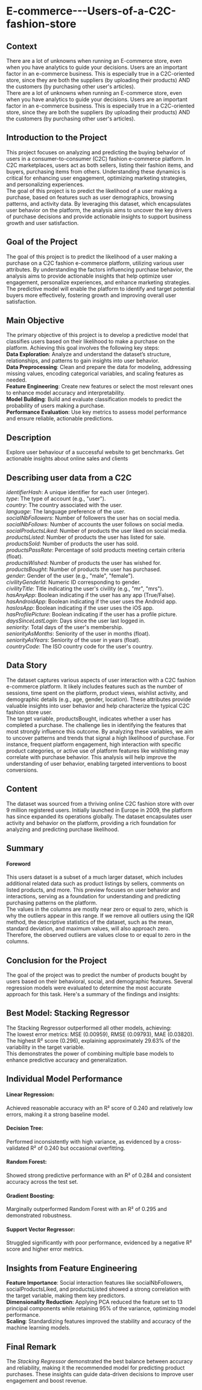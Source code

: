 # E-commerce---Users-of-a-C2C-fashion-store
## Context
There are a lot of unknowns when running an E-commerce store, even when you have analytics to guide your decisions. Users are an important factor in an e-commerce business. This is especially true in a C2C-oriented store, since they are both the suppliers (by uploading their products) AND the customers (by purchasing other user's articles).<br>
There are a lot of unknowns when running an E-commerce store, even when you have analytics to guide your decisions. Users are an important factor in an e-commerce business. This is especially true in a C2C-oriented store, since they are both the suppliers (by uploading their products) AND the customers (by purchasing other user's articles).<br>

## Introduction to the Project
This project focuses on analyzing and predicting the buying behavior of users in a consumer-to-consumer (C2C) fashion e-commerce platform. In C2C marketplaces, users act as both sellers, listing their fashion items, and buyers, purchasing items from others. Understanding these dynamics is critical for enhancing user engagement, optimizing marketing strategies, and personalizing experiences.<br>
The goal of this project is to predict the likelihood of a user making a purchase, based on features such as user demographics, browsing patterns, and activity data. By leveraging this dataset, which encapsulates user behavior on the platform, the analysis aims to uncover the key drivers of purchase decisions and provide actionable insights to support business growth and user satisfaction.<br>

## Goal of the Project
The goal of this project is to predict the likelihood of a user making a purchase on a C2C fashion e-commerce platform, utilizing various user attributes. By understanding the factors influencing purchase behavior, the analysis aims to provide actionable insights that help optimize user engagement, personalize experiences, and enhance marketing strategies. The predictive model will enable the platform to identify and target potential buyers more effectively, fostering growth and improving overall user satisfaction.<br>

## Main Objective
The primary objective of this project is to develop a predictive model that classifies users based on their likelihood to make a purchase on the platform. Achieving this goal involves the following key steps:<br>
**Data Exploration**: Analyze and understand the dataset’s structure, relationships, and patterns to gain insights into user behavior.<br>
**Data Preprocessing**: Clean and prepare the data for modeling, addressing missing values, encoding categorical variables, and scaling features as needed.<br>
**Feature Engineering**: Create new features or select the most relevant ones to enhance model accuracy and interpretability.<br>
**Model Building**: Build and evaluate classification models to predict the probability of users making a purchase.<br>
**Performance Evaluation**: Use key metrics to assess model performance and ensure reliable, actionable predictions.<br>

## Description
Explore user behaviour of a successful website to get benchmarks. Get actionable insights about online sales and clients<br>

## Describing user data from a C2C
*identifierHash*: A unique identifier for each user (integer).<br>
*type*: The type of account (e.g., "user").<br>
*country*: The country associated with the user.<br>
*language*: The language preference of the user.<br>
*socialNbFollowers*: Number of followers the user has on social media.<br>
*socialNbFollows*: Number of accounts the user follows on social media.<br>
*socialProductsLiked*: Number of products the user liked on social media.<br>
*productsListed*: Number of products the user has listed for sale.<br>
*productsSold*: Number of products the user has sold.<br>
*productsPassRate*: Percentage of sold products meeting certain criteria (float).<br>
*productsWished*: Number of products the user has wished for.<br>
*productsBought*: Number of products the user has purchased.<br>
*gender*: Gender of the user (e.g., "male", "female").<br>
*civilityGenderId*: Numeric ID corresponding to gender.<br>
*civilityTitle*: Title indicating the user's civility (e.g., "mr", "mrs").<br>
*hasAnyApp*: Boolean indicating if the user has any app (True/False).<br>
*hasAndroidApp*: Boolean indicating if the user uses the Android app.<br>
*hasIosApp*: Boolean indicating if the user uses the iOS app.<br>
*hasProfilePicture*: Boolean indicating if the user has a profile picture.<br>
*daysSinceLastLogin*: Days since the user last logged in.<br>
*seniority*: Total days of the user's membership.<br>
*seniorityAsMonths*: Seniority of the user in months (float).<br>
*seniorityAsYears*: Seniority of the user in years (float).<br>
*countryCode*: The ISO country code for the user's country.<br>

## Data Story
The dataset captures various aspects of user interaction with a C2C fashion e-commerce platform. It likely includes features such as the number of sessions, time spent on the platform, product views, wishlist activity, and demographic details (e.g., age, gender, location). These attributes provide valuable insights into user behavior and help characterize the typical C2C fashion store user.<br>
The target variable, productsBought, indicates whether a user has completed a purchase. The challenge lies in identifying the features that most strongly influence this outcome. By analyzing these variables, we aim to uncover patterns and trends that signal a high likelihood of purchase. For instance, frequent platform engagement, high interaction with specific product categories, or active use of platform features like wishlisting may correlate with purchase behavior. This analysis will help improve the understanding of user behavior, enabling targeted interventions to boost conversions.<br>

## Content
The dataset was sourced from a thriving online C2C fashion store with over 9 million registered users. Initially launched in Europe in 2009, the platform has since expanded its operations globally. The dataset encapsulates user activity and behavior on the platform, providing a rich foundation for analyzing and predicting purchase likelihood.<br>

## Summary
#### Foreword
This users dataset is a subset of a much larger dataset, which includes additional related data such as product listings by sellers, comments on listed products, and more. This preview focuses on user behavior and interactions, serving as a foundation for understanding and predicting purchasing patterns on the platform.<br>
The values in the columns are mostly near zero or equal to zero, which is why the outliers appear in this range. If we remove all outliers using the IQR method, the descriptive statistics of the dataset, such as the mean, standard deviation, and maximum values, will also approach zero. Therefore, the observed outliers are values close to or equal to zero in the columns.<br>

## Conclusion for the Project
The goal of the project was to predict the number of products bought by users based on their behavioral, social, and demographic features. Several regression models were evaluated to determine the most accurate approach for this task. Here's a summary of the findings and insights:<br>

## Best Model: Stacking Regressor
The Stacking Regressor outperformed all other models, achieving:<br>
The lowest error metrics: MSE (0.00959), RMSE (0.09793), MAE (0.03820).<br>
The highest R² score (0.296), explaining approximately 29.63% of the variability in the target variable.<br>
This demonstrates the power of combining multiple base models to enhance predictive accuracy and generalization.<br>

## Individual Model Performance
#### Linear Regression:
Achieved reasonable accuracy with an R² score of 0.240 and relatively low errors, making it a strong baseline model.<br>
#### Decision Tree:
Performed inconsistently with high variance, as evidenced by a cross-validated R² of 0.240 but occasional overfitting.<br>
#### Random Forest:
Showed strong predictive performance with an R² of 0.284 and consistent accuracy across the test set.<br>
#### Gradient Boosting:
Marginally outperformed Random Forest with an R² of 0.295 and demonstrated robustness.<br>
#### Support Vector Regressor:
Struggled significantly with poor performance, evidenced by a negative R² score and higher error metrics.<br>

## Insights from Feature Engineering
**Feature Importance**: Social interaction features like socialNbFollowers, socialProductsLiked, and productsListed showed a strong correlation with the target variable, making them key predictors.<br>
**Dimensionality Reduction**: Applying PCA reduced the feature set to 13 principal components while retaining 95% of the variance, optimizing model performance.<br>
**Scaling**: Standardizing features improved the stability and accuracy of the machine learning models.<br>

## Final Remark
The *Stacking Regressor* demonstrated the best balance between accuracy and reliability, making it the recommended model for predicting product purchases. These insights can guide data-driven decisions to improve user engagement and boost revenue.
